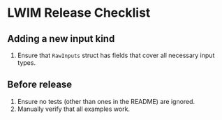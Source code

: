 # LWIM Release Checklist

## Adding a new input kind

1. Ensure that `RawInputs` struct has fields that cover all necessary input types.

## Before release

1. Ensure no tests (other than ones in the README) are ignored.
2. Manually verify that all examples work.
